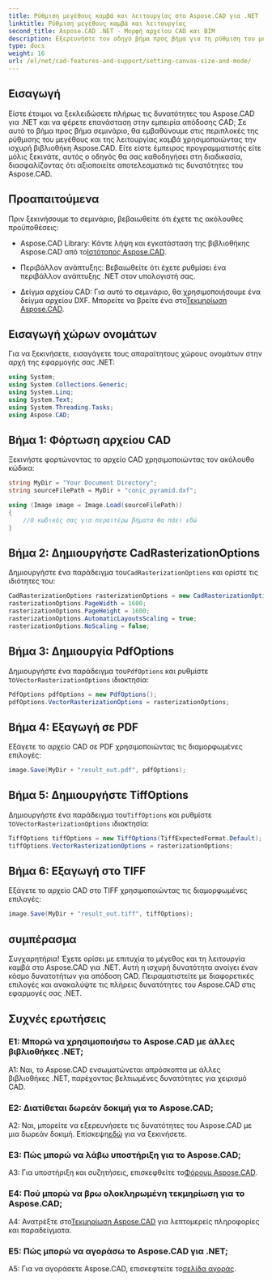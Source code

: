 ```yaml
---
title: Ρύθμιση μεγέθους καμβά και λειτουργίας στο Aspose.CAD για .NET
linktitle: Ρύθμιση μεγέθους καμβά και λειτουργίας
second_title: Aspose.CAD .NET - Μορφή αρχείου CAD και BIM
description: Εξερευνήστε τον οδηγό βήμα προς βήμα για τη ρύθμιση του μεγέθους και της λειτουργίας καμβά στο Aspose.CAD για .NET. Βελτιστοποιήστε την απόδοση CAD με ευκολία χρησιμοποιώντας αυτό το περιεκτικό σεμινάριο.
type: docs
weight: 16
url: /el/net/cad-features-and-support/setting-canvas-size-and-mode/
---
```

## Εισαγωγή

Είστε έτοιμοι να ξεκλειδώσετε πλήρως τις δυνατότητες του Aspose.CAD για .NET και να φέρετε επανάσταση στην εμπειρία απόδοσης CAD; Σε αυτό το βήμα προς βήμα σεμινάριο, θα εμβαθύνουμε στις περιπλοκές της ρύθμισης του μεγέθους και της λειτουργίας καμβά χρησιμοποιώντας την ισχυρή βιβλιοθήκη Aspose.CAD. Είτε είστε έμπειρος προγραμματιστής είτε μόλις ξεκινάτε, αυτός ο οδηγός θα σας καθοδηγήσει στη διαδικασία, διασφαλίζοντας ότι αξιοποιείτε αποτελεσματικά τις δυνατότητες του Aspose.CAD.

## Προαπαιτούμενα

Πριν ξεκινήσουμε το σεμινάριο, βεβαιωθείτε ότι έχετε τις ακόλουθες προϋποθέσεις:

-  Aspose.CAD Library: Κάντε λήψη και εγκατάσταση της βιβλιοθήκης Aspose.CAD από το[Ιστότοπος Aspose.CAD](https://releases.aspose.com/cad/net/).

- Περιβάλλον ανάπτυξης: Βεβαιωθείτε ότι έχετε ρυθμίσει ένα περιβάλλον ανάπτυξης .NET στον υπολογιστή σας.

-  Δείγμα αρχείου CAD: Για αυτό το σεμινάριο, θα χρησιμοποιήσουμε ένα δείγμα αρχείου DXF. Μπορείτε να βρείτε ένα στο[Τεκμηρίωση Aspose.CAD](https://reference.aspose.com/cad/net/).

## Εισαγωγή χώρων ονομάτων

Για να ξεκινήσετε, εισαγάγετε τους απαραίτητους χώρους ονομάτων στην αρχή της εφαρμογής σας .NET:

```csharp
using System;
using System.Collections.Generic;
using System.Linq;
using System.Text;
using System.Threading.Tasks;
using Aspose.CAD;
```

## Βήμα 1: Φόρτωση αρχείου CAD

Ξεκινήστε φορτώνοντας το αρχείο CAD χρησιμοποιώντας τον ακόλουθο κώδικα:

```csharp
string MyDir = "Your Document Directory";
string sourceFilePath = MyDir + "conic_pyramid.dxf";

using (Image image = Image.Load(sourceFilePath))
{
    //Ο κωδικός σας για περαιτέρω βήματα θα πάει εδώ
}
```

## Βήμα 2: Δημιουργήστε CadRasterizationOptions

 Δημιουργήστε ένα παράδειγμα του`CadRasterizationOptions` και ορίστε τις ιδιότητες του:

```csharp
CadRasterizationOptions rasterizationOptions = new CadRasterizationOptions();
rasterizationOptions.PageWidth = 1600;
rasterizationOptions.PageHeight = 1600;
rasterizationOptions.AutomaticLayoutsScaling = true;
rasterizationOptions.NoScaling = false;
```

## Βήμα 3: Δημιουργία PdfOptions

 Δημιουργήστε ένα παράδειγμα του`PdfOptions` και ρυθμίστε το`VectorRasterizationOptions` ιδιοκτησία:

```csharp
PdfOptions pdfOptions = new PdfOptions();
pdfOptions.VectorRasterizationOptions = rasterizationOptions;
```

## Βήμα 4: Εξαγωγή σε PDF

Εξάγετε το αρχείο CAD σε PDF χρησιμοποιώντας τις διαμορφωμένες επιλογές:

```csharp
image.Save(MyDir + "result_out.pdf", pdfOptions);
```

## Βήμα 5: Δημιουργήστε TiffOptions

 Δημιουργήστε ένα παράδειγμα του`TiffOptions` και ρυθμίστε το`VectorRasterizationOptions` ιδιοκτησία:

```csharp
TiffOptions tiffOptions = new TiffOptions(TiffExpectedFormat.Default);
tiffOptions.VectorRasterizationOptions = rasterizationOptions;
```

## Βήμα 6: Εξαγωγή στο TIFF

Εξάγετε το αρχείο CAD στο TIFF χρησιμοποιώντας τις διαμορφωμένες επιλογές:

```csharp
image.Save(MyDir + "result_out.tiff", tiffOptions);
```

## συμπέρασμα

Συγχαρητήρια! Έχετε ορίσει με επιτυχία το μέγεθος και τη λειτουργία καμβά στο Aspose.CAD για .NET. Αυτή η ισχυρή δυνατότητα ανοίγει έναν κόσμο δυνατοτήτων για απόδοση CAD. Πειραματιστείτε με διαφορετικές επιλογές και ανακαλύψτε τις πλήρεις δυνατότητες του Aspose.CAD στις εφαρμογές σας .NET.

## Συχνές ερωτήσεις

### Ε1: Μπορώ να χρησιμοποιήσω το Aspose.CAD με άλλες βιβλιοθήκες .NET;

A1: Ναι, το Aspose.CAD ενσωματώνεται απρόσκοπτα με άλλες βιβλιοθήκες .NET, παρέχοντας βελτιωμένες δυνατότητες για χειρισμό CAD.

### Ε2: Διατίθεται δωρεάν δοκιμή για το Aspose.CAD;

 A2: Ναι, μπορείτε να εξερευνήσετε τις δυνατότητες του Aspose.CAD με μια δωρεάν δοκιμή. Επίσκεψη[εδώ](https://releases.aspose.com/) για να ξεκινήσετε.

### Ε3: Πώς μπορώ να λάβω υποστήριξη για το Aspose.CAD;

 A3: Για υποστήριξη και συζητήσεις, επισκεφθείτε το[Φόρουμ Aspose.CAD](https://forum.aspose.com/c/cad/19).

### Ε4: Πού μπορώ να βρω ολοκληρωμένη τεκμηρίωση για το Aspose.CAD;

 A4: Ανατρέξτε στο[Τεκμηρίωση Aspose.CAD](https://reference.aspose.com/cad/net/) για λεπτομερείς πληροφορίες και παραδείγματα.

### Ε5: Πώς μπορώ να αγοράσω το Aspose.CAD για .NET;

 A5: Για να αγοράσετε Aspose.CAD, επισκεφτείτε το[σελίδα αγοράς](https://purchase.aspose.com/buy).